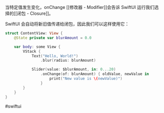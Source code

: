 当特定值发生变化，onChange [[修改器 - Modifier]]会告诉 SwiftUI 运行我们选择的[[闭包 - Closure]]。

SwiftUI 会自动将新旧值传递给闭包，因此我们可以这样使用它：

```swift
struct ContentView: View {
    @State private var blurAmount = 0.0

    var body: some View {
        VStack {
            Text("Hello, World!")
                .blur(radius: blurAmount)

            Slider(value: $blurAmount, in: 0...20)
                .onChange(of: blurAmount) { oldValue, newValue in
                    print("New value is \(newValue)")
                }
        }
    }
}
```

#swiftui 